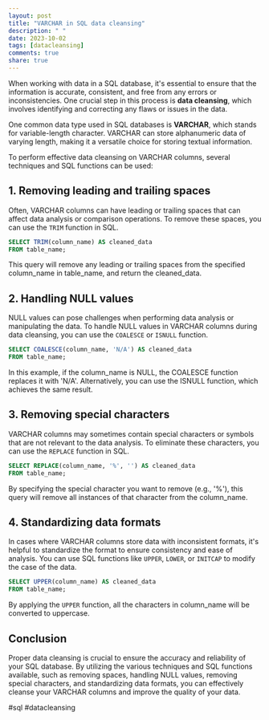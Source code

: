 ```yaml
---
layout: post
title: "VARCHAR in SQL data cleansing"
description: " "
date: 2023-10-02
tags: [datacleansing]
comments: true
share: true
---
```


When working with data in a SQL database, it's essential to ensure that the information is accurate, consistent, and free from any errors or inconsistencies. One crucial step in this process is **data cleansing**, which involves identifying and correcting any flaws or issues in the data.

One common data type used in SQL databases is **VARCHAR**, which stands for variable-length character. VARCHAR can store alphanumeric data of varying length, making it a versatile choice for storing textual information.

To perform effective data cleansing on VARCHAR columns, several techniques and SQL functions can be used:

## 1. Removing leading and trailing spaces

Often, VARCHAR columns can have leading or trailing spaces that can affect data analysis or comparison operations. To remove these spaces, you can use the `TRIM` function in SQL.

```sql
SELECT TRIM(column_name) AS cleaned_data
FROM table_name;
```

This query will remove any leading or trailing spaces from the specified column_name in table_name, and return the cleaned_data.

## 2. Handling NULL values

NULL values can pose challenges when performing data analysis or manipulating the data. To handle NULL values in VARCHAR columns during data cleansing, you can use the `COALESCE` or `ISNULL` function.

```sql
SELECT COALESCE(column_name, 'N/A') AS cleaned_data
FROM table_name;
```

In this example, if the column_name is NULL, the COALESCE function replaces it with 'N/A'. Alternatively, you can use the ISNULL function, which achieves the same result.

## 3. Removing special characters

VARCHAR columns may sometimes contain special characters or symbols that are not relevant to the data analysis. To eliminate these characters, you can use the `REPLACE` function in SQL.

```sql
SELECT REPLACE(column_name, '%', '') AS cleaned_data
FROM table_name;
```

By specifying the special character you want to remove (e.g., '%'), this query will remove all instances of that character from the column_name.

## 4. Standardizing data formats

In cases where VARCHAR columns store data with inconsistent formats, it's helpful to standardize the format to ensure consistency and ease of analysis. You can use SQL functions like `UPPER`, `LOWER`, or `INITCAP` to modify the case of the data.

```sql
SELECT UPPER(column_name) AS cleaned_data
FROM table_name;
```

By applying the `UPPER` function, all the characters in column_name will be converted to uppercase.

## Conclusion

Proper data cleansing is crucial to ensure the accuracy and reliability of your SQL database. By utilizing the various techniques and SQL functions available, such as removing spaces, handling NULL values, removing special characters, and standardizing data formats, you can effectively cleanse your VARCHAR columns and improve the quality of your data.

#sql #datacleansing